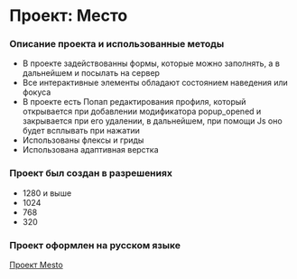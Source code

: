 # Проект: Место

### Описание проекта и использованные методы
- В проекте задействованны формы, которые можно заполнять, а в дальнейшем и посылать на сервер
- Все интерактивные элементы обладают состоянием наведения или фокуса 
- В проекте есть Попап редактирования профиля, который открывается при добавлении модификатора popup_opened и закрывается при его удалении, в дальнейшем, при помощи Js оно будет всплывать при нажатии
- Использованы флексы и гриды
- Использована адаптивная верстка

### Проект был создан в разрешениях
- 1280 и выше
- 1024
- 768
- 320

### Проект оформлен на русском языке


[Проект Mesto](https://aliisherka.github.io/mesto-project/)